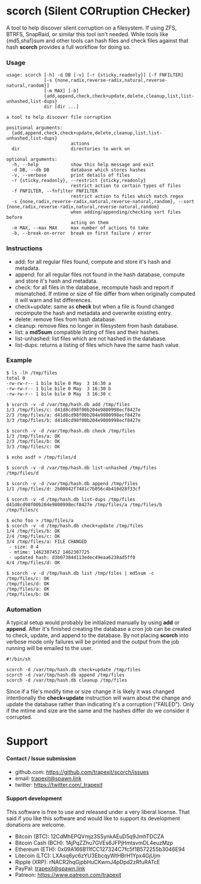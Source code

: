 # scorch (Silent CORruption CHecker)

A tool to help discover silent corruption on a filesystem. If using ZFS, BTRFS, SnapRaid, or similar this tool isn't needed. While tools like {md5,sha1}sum and other tools can hash files and check files against that hash **scorch** provides a full workflow for doing so.

### Usage
```
usage: scorch [-h] -d DB [-v] [-r {sticky,readonly}] [-f FNFILTER]
              [-s {none,radix,reverse-radix,natural,reverse-natural,random}]
              [-m MAX] [-b]
              {add,append,check,check+update,delete,cleanup,list,list-unhashed,list-dups}
              dir [dir ...]

a tool to help discover file corruption

positional arguments:
  {add,append,check,check+update,delete,cleanup,list,list-unhashed,list-dups}
                        actions
  dir                   directories to work on

optional arguments:
  -h, --help            show this help message and exit
  -d DB, --db DB        database which stores hashes
  -v, --verbose         print details of files
  -r {sticky,readonly}, --restrict {sticky,readonly}
                        restrict action to certain types of files
  -f FNFILTER, --fnfilter FNFILTER
                        restrict action to files which match regex
  -s {none,radix,reverse-radix,natural,reverse-natural,random}, --sort {none,radix,reverse-radix,natural,reverse-natural,random}
                        when adding/appending/checking sort files before
                        acting on them
  -m MAX, --max MAX     max number of actions to take
  -b, --break-on-error  break on first failure / error

```

### Instructions

* add: for all regular files found, compute and store it's hash and metadata.
* append: for all regular files not found in the hash database, compute and store it's hash and metadata.
* check: for all files in the database, recompute hash and report if mismatched. If mtime or size of file differ from when originally  computed it will warn and list differences.
* check+update: same as **check** but when a file is found changed recompute the hash and metadata and overwrite existing entry.
* delete: remove files from hash database.
* cleanup: remove files no longer in filesystem from hash database.
* list: a **md5sum** compatible listing of files and their hashes.
* list-unhashed: list files which are not hashed in the database.
* list-dups: returns a listing of files which have the same hash value.

### Example

```
$ ls -lh /tmp/files
total 0
-rw-rw-r-- 1 bile bile 0 May  3 16:30 a
-rw-rw-r-- 1 bile bile 0 May  3 16:30 b
-rw-rw-r-- 1 bile bile 0 May  3 16:30 c

$ scorch -v -d /var/tmp/hash.db add /tmp/files
1/3 /tmp/files/c: d41d8cd98f00b204e9800998ecf8427e
2/3 /tmp/files/a: d41d8cd98f00b204e9800998ecf8427e
3/3 /tmp/files/b: d41d8cd98f00b204e9800998ecf8427e

$ scorch -v -d /var/tmp/hash.db check /tmp/files
1/3 /tmp/files/a: OK
2/3 /tmp/files/b: OK
3/3 /tmp/files/c: OK

$ echo asdf > /tmp/files/d

$ scorch -v -d /var/tmp/hash.db list-unhashed /tmp/files
/tmp/files/d

$ scorch -v -d /var/tmp/hash.db append /tmp/files
1/1 /tmp/files/d: 2b00042f7481c7b056c4b410d28f33cf

$ scorch -v -d /tmp/hash.db list-dups /tmp/files
d41d8cd98f00b204e9800998ecf8427e /tmp/files/a /tmp/files/b /tmp/files/c

$ echo foo > /tmp/files/a
$ scorch -v -d /tmp/hash.db check+update /tmp/files
1/4 /tmp/files/b: OK
2/4 /tmp/files/c: OK
3/4 /tmp/files/a: FILE CHANGED
 - size: 0 4
 - mtime: 1462307452 1462307725
 - updated hash: d3b07384d113edec49eaa6238ad5ff0
4/4 /tmp/files/d: OK

$ scorch -v -d /tmp/hash.db list /tmp/files | md5sum -c
/tmp/files/c: OK
/tmp/files/d: OK
/tmp/files/a: OK
/tmp/files/b: OK
```

### Automation

A typical setup would probably be initialized manually by using **add** or **append**. After it's finished creating the database a cron job can be created to check, update, and append to the database. By not placing **scorch** into verbose mode only failures will be printed and the output from the job running will be emailed to the user.

```
#!/bin/sh

scorch -d /var/tmp/hash.db check+update /tmp/files
scorch -d /var/tmp/hash.db append /tmp/files
scorch -d /var/tmp/hash.db cleanup /tmp/files
```

Since if a file's modify time or size change it is likely it was changed intentionally the **check+update** instruction will warn about the change and update the database rather than indicating it's a corruption ("FAILED"). Only if the mtime and size are the same and the hashes differ do we consider it corrupted.

# Support

#### Contact / Issue submission
* github.com: https://github.com/trapexit/scorch/issues
* email: trapexit@spawn.link
* twitter: https://twitter.com/_trapexit

#### Support development

This software is free to use and released under a very liberal license. That said if you like this software and would like to support its development donations are welcome.

* Bitcoin (BTC): 12CdMhEPQVmjz3SSynkAEuD5q9JmhTDCZA
* Bitcoin Cash (BCH): 1AjPqZZhu7GVEs6JFPjHmtsvmDL4euzMzp
* Ethereum (ETH): 0x09A166B11fCC127324C7fc5f1B572255b3046E94
* Litecoin (LTC): LXAsq6yc6zYU3EbcqyWtHBrH1Ypx4GjUjm
* Ripple (XRP): rNACR2hqGjpbHuCKwmJ4pDpd2zRfuRATcE
* PayPal: trapexit@spawn.link
* Patreon: https://www.patreon.com/trapexit
